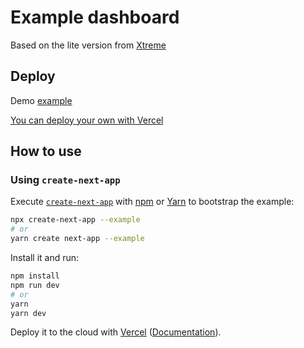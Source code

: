 # Example dashboard

Based on the lite version from [Xtreme](https://www.wrappixel.com/demos/admin-templates/xtreme-admin/html/ltr/index.html)

## Deploy

Demo [example](https://dashboard-next-one.vercel.app/)

[You can deploy your own with Vercel](https://vercel.com)

## How to use

### Using `create-next-app`

Execute [`create-next-app`](https://github.com/vercel/next.js/tree/canary/packages/create-next-app) with [npm](https://docs.npmjs.com/cli/init) or [Yarn](https://yarnpkg.com/lang/en/docs/cli/create/) to bootstrap the example:

```bash
npx create-next-app --example
# or
yarn create next-app --example
```

Install it and run:

```bash
npm install
npm run dev
# or
yarn
yarn dev
```

Deploy it to the cloud with [Vercel](https://vercel.com/import?filter=next.js&utm_source=github&utm_medium=readme&utm_campaign=next-example) ([Documentation](https://nextjs.org/docs/deployment)).
